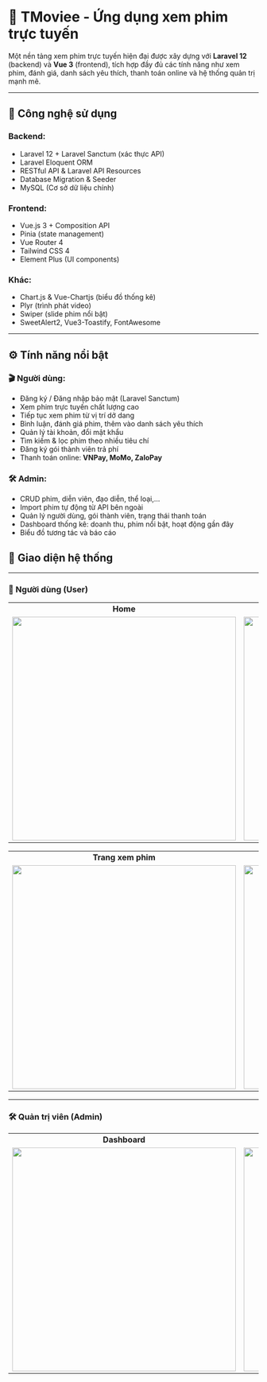 # 🎥 TMoviee - Ứng dụng xem phim trực tuyến

Một nền tảng xem phim trực tuyến hiện đại được xây dựng với **Laravel 12** (backend) và **Vue 3** (frontend), tích hợp đầy đủ các tính năng như xem phim, đánh giá, danh sách yêu thích, thanh toán online và hệ thống quản trị mạnh mẽ.

---

## 🚀 Công nghệ sử dụng

### Backend:
- Laravel 12 + Laravel Sanctum (xác thực API)
- Laravel Eloquent ORM
- RESTful API & Laravel API Resources
- Database Migration & Seeder
- MySQL (Cơ sở dữ liệu chính)
### Frontend:
- Vue.js 3 + Composition API
- Pinia (state management)
- Vue Router 4
- Tailwind CSS 4
- Element Plus (UI components)

### Khác:
- Chart.js & Vue-Chartjs (biểu đồ thống kê)
- Plyr (trình phát video)
- Swiper (slide phim nổi bật)
- SweetAlert2, Vue3-Toastify, FontAwesome

---

## ⚙️ Tính năng nổi bật

### 🎬 Người dùng:
- Đăng ký / Đăng nhập bảo mật (Laravel Sanctum)
- Xem phim trực tuyến chất lượng cao
- Tiếp tục xem phim từ vị trí dở dang
- Bình luận, đánh giá phim, thêm vào danh sách yêu thích
- Quản lý tài khoản, đổi mật khẩu
- Tìm kiếm & lọc phim theo nhiều tiêu chí
- Đăng ký gói thành viên trả phí
- Thanh toán online: **VNPay, MoMo, ZaloPay**

### 🛠️ Admin:
- CRUD phim, diễn viên, đạo diễn, thể loại,...
- Import phim tự động từ API bên ngoài
- Quản lý người dùng, gói thành viên, trạng thái thanh toán
- Dashboard thống kê: doanh thu, phim nổi bật, hoạt động gần đây
- Biểu đồ tương tác và báo cáo
## 📸 Giao diện hệ thống

---

### 👤 Người dùng (User)

<table>
  <tr>
    <td align="center"><strong>Home</strong></td>
    <td align="center"><strong>Home</strong></td>
  </tr>
  <tr>
    <td><img src="https://github.com/user-attachments/assets/def1eaea-31f1-4e76-91e4-f819cf176207" width="450"/></td>
    <td><img src="https://github.com/user-attachments/assets/0b9be998-7d09-4cf9-b393-4f0b6406336f" width="450"/></td>
  </tr>
</table>

<table>
  <tr>
    <td align="center"><strong>Trang xem phim</strong></td>
    <td align="center"><strong>Trang tài khoản</strong></td>
    <td align="center"><strong>Gói Member Vip</strong></td>
  </tr>
  <tr>
    <td><img src="https://github.com/user-attachments/assets/8b6398ce-c7c6-454a-854f-a6749497af3f" width="450"/></td>
    <td><img src="https://github.com/user-attachments/assets/25c8923f-dcd4-4504-b715-cd6cb5d24a8b" width="450"/></td>
    <td><img src="https://github.com/user-attachments/assets/cdbcfae5-5e36-4943-90ff-6d58dccee9f9" width="450"/></td>
  </tr>
</table>

---

### 🛠️ Quản trị viên (Admin)

<table>
  <tr>
    <td align="center"><strong>Dashboard</strong></td>
    <td align="center"><strong>Biểu đồ thống kê</strong></td>
    <td align="center"><strong>Quản lý phim</strong></td>
  </tr>
  <tr>
    <td><img src="https://github.com/user-attachments/assets/d8e299bb-db63-4a5e-ad94-46584ab31d1d" width="450"/></td>
    <td><img src="https://github.com/user-attachments/assets/d0ecb411-a255-4924-a607-2d4b1bbe6541" width="450"/></td>
    <td><img src="https://github.com/user-attachments/assets/cddb0993-8ab0-4f5d-915e-7064b8b3afd5" width="450"/></td>
  </tr>
</table>

</table>
